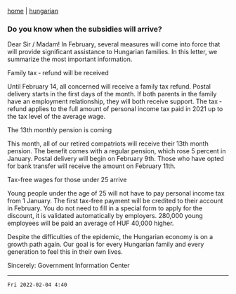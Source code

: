 [home](../README.md)
 | 
[hungarian](../hu/2022-02-04.md)

### Do you know when the subsidies will arrive?

Dear Sir / Madam!
In February, several measures will come into force that will provide significant assistance to Hungarian families. In this letter, we summarize the most important information.

Family tax ‑ refund will be received

Until February 14, all concerned will receive a family tax refund. Postal delivery starts in the first days of the month. If both parents in the family have an employment relationship, they will both receive support. The tax ‑ refund applies to the full amount of personal income tax paid in 2021 up to the tax level of the average wage.

The 13th monthly pension is coming

This month, all of our retired compatriots will receive their 13th month pension. The benefit comes with a regular pension, which rose 5 percent in January. Postal delivery will begin on February 9th. Those who have opted for bank transfer will receive the amount on February 11th.

Tax-free wages for those under 25 arrive

Young people under the age of 25 will not have to pay personal income tax from 1 January. The first tax-free payment will be credited to their account in February. You do not need to fill in a special form to apply for the discount, it is validated automatically by employers. 280,000 young employees will be paid an average of HUF 40,000 higher.

Despite the difficulties of the epidemic, the Hungarian economy is on a growth path again. Our goal is for every Hungarian family and every generation to feel this in their own lives.

Sincerely:
Government Information Center

---
`Fri 2022-02-04 4:40`